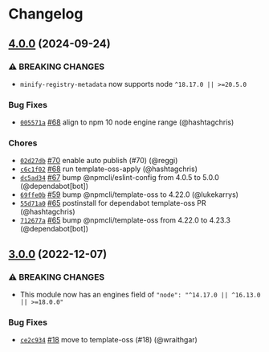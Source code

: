 # Changelog

## [4.0.0](https://github.com/npm/minify-registry-metadata/compare/v3.0.0...v4.0.0) (2024-09-24)
### ⚠️ BREAKING CHANGES
* `minify-registry-metadata` now supports node `^18.17.0 || >=20.5.0`
### Bug Fixes
* [`005571a`](https://github.com/npm/minify-registry-metadata/commit/005571a56f03ec303df54b7474faf637094c0014) [#68](https://github.com/npm/minify-registry-metadata/pull/68) align to npm 10 node engine range (@hashtagchris)
### Chores
* [`02d27db`](https://github.com/npm/minify-registry-metadata/commit/02d27db8ad985669d4d9810c5c8c716031889372) [#70](https://github.com/npm/minify-registry-metadata/pull/70) enable auto publish (#70) (@reggi)
* [`c6c1f02`](https://github.com/npm/minify-registry-metadata/commit/c6c1f02c7185a498d2e8aaa3e909560393bcae39) [#68](https://github.com/npm/minify-registry-metadata/pull/68) run template-oss-apply (@hashtagchris)
* [`dc5ad34`](https://github.com/npm/minify-registry-metadata/commit/dc5ad3479bebfcf0ecb25f0abf109e29ee97b73d) [#67](https://github.com/npm/minify-registry-metadata/pull/67) bump @npmcli/eslint-config from 4.0.5 to 5.0.0 (@dependabot[bot])
* [`69ffe0b`](https://github.com/npm/minify-registry-metadata/commit/69ffe0b224b482b0ebb00bcdc316b87fb5b051b6) [#59](https://github.com/npm/minify-registry-metadata/pull/59) bump @npmcli/template-oss to 4.22.0 (@lukekarrys)
* [`55d71a0`](https://github.com/npm/minify-registry-metadata/commit/55d71a01eb2b71cde6e51abaf40fec5fd077828c) [#65](https://github.com/npm/minify-registry-metadata/pull/65) postinstall for dependabot template-oss PR (@hashtagchris)
* [`712677a`](https://github.com/npm/minify-registry-metadata/commit/712677a41a5098a743cf39c4d03133db7f8817c8) [#65](https://github.com/npm/minify-registry-metadata/pull/65) bump @npmcli/template-oss from 4.22.0 to 4.23.3 (@dependabot[bot])

## [3.0.0](https://github.com/npm/minify-registry-metadata/compare/v2.2.0...v3.0.0) (2022-12-07)

### ⚠️ BREAKING CHANGES

* This module now has an engines field of `"node": "^14.17.0 || ^16.13.0 || >=18.0.0"`

### Bug Fixes

* [`ce2c934`](https://github.com/npm/minify-registry-metadata/commit/ce2c9340be51fb478ea1a38ae421ded141a17315) [#18](https://github.com/npm/minify-registry-metadata/pull/18) move to template-oss (#18) (@wraithgar)

